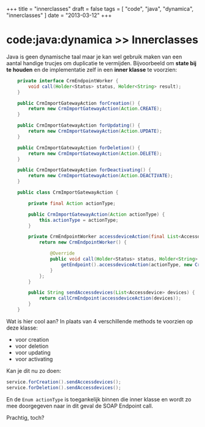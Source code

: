 +++
title = "innerclasses"
draft = false
tags = [
    "code",
    "java",
    "dynamica",
    "innerclasses"
]
date = "2013-03-12"
+++
# code:java:dynamica >> Innerclasses 

Java is geen dynamische taal maar je kan wel gebruik maken van een aantal handige trucjes om duplicatie te vermijden. 
Bijvoorbeeld om **state bij te houden** en de implementatie zelf in een **inner klasse** te voorzien:

```java
    private interface CrmEndpointWorker {
        void call(Holder<Status> status, Holder<String> result);
    }

    public CrmImportGatewayAction forCreation() {
        return new CrmImportGatewayAction(Action.CREATE);
    }

    public CrmImportGatewayAction forUpdating() {
        return new CrmImportGatewayAction(Action.UPDATE);
    }

    public CrmImportGatewayAction forDeletion() {
        return new CrmImportGatewayAction(Action.DELETE);
    }

    public CrmImportGatewayAction forDeactivating() {
        return new CrmImportGatewayAction(Action.DEACTIVATE);
    }

    public class CrmImportGatewayAction {

        private final Action actionType;

        public CrmImportGatewayAction(Action actionType) {
            this.actionType = actionType;
        }

        private CrmEndpointWorker accessdeviceAction(final List<Accessdevice> devices) {
            return new CrmEndpointWorker() {

                @Override
                public void call(Holder<Status> status, Holder<String> result) {
                    getEndpoint().accessdeviceAction(actionType, new CrmConverter().convertDevices(devices), status, result);
                }
            };
        }

        public String sendAccessdevices(List<Accessdevice> devices) {
            return callCrmEndpoint(accessdeviceAction(devices));
        }
    }
```

Wat is hier cool aan?
In plaats van 4 verschillende methods te voorzien op deze klasse:

  * voor creation
  * voor deletion
  * voor updating
  * voor activating

Kan je dit nu zo doen:

```java
service.forCreation().sendAccessdevices();
service.forDeletion().sendAccessdevices();
```

En de `Enum actionType` is toegankelijk binnen die inner klasse en wordt zo mee doorgegeven naar in dit geval de SOAP Endpoint call. 

Prachtig, toch?